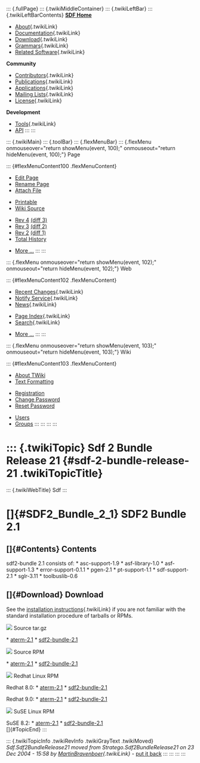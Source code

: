 ::: {.fullPage}
::: {.twikiMiddleContainer}
::: {.twikiLeftBar}
::: {.twikiLeftBarContents}
**[SDF Home](http://www.syntax-definition.org)**

-   [About](SdfLanguage){.twikiLink}
-   [Documentation](SdfDocumentation){.twikiLink}
-   [Download](SdfSoftware){.twikiLink}
-   [Grammars](SdfGrammars){.twikiLink}
-   [Related Software](SdfRelatedSoftware){.twikiLink}

**Community**

-   [Contributors](SdfDevelopment){.twikiLink}
-   [Publications](SdfPublications){.twikiLink}
-   [Applications](SdfApplications){.twikiLink}
-   [Mailing Lists](MailingList){.twikiLink}
-   [License](BSDLicense){.twikiLink}

**Development**

-   [Tools](DevelopmentTools){.twikiLink}
-   [API](http://homepages.cwi.nl/~daybuild/daily-docs)
:::
:::

::: {.twikiMain}
::: {.toolBar}
::: {.flexMenuBar}
::: {.flexMenu onmouseover="return showMenu(event, 100);" onmouseout="return hideMenu(event, 100);"}
Page

::: {#flexMenuContent100 .flexMenuContent}
-   [Edit
    Page](http://www.program-transformation.org/edit/Sdf/Sdf2BundleRelease21?t=1536826612)
-   [Rename
    Page](http://www.program-transformation.org/rename/Sdf/Sdf2BundleRelease21)
-   [Attach
    File](http://www.program-transformation.org/attach/Sdf/Sdf2BundleRelease21)

<!-- -->

-   [Printable](http://www.program-transformation.org/view/Sdf/Sdf2BundleRelease21?skin=print.pattern)
-   [Wiki
    Source](http://www.program-transformation.org/view/Sdf/Sdf2BundleRelease21?skin=text&raw=on&contenttype=text/plain)

<!-- -->

-   [Rev
    4](http://www.program-transformation.org/view/Sdf/Sdf2BundleRelease21?rev=1.4)
    [(diff 3)](http://www.program-transformation.org/rdiff/Sdf/Sdf2BundleRelease21?rev1=1.4&rev2=1.3)
-   [Rev
    3](http://www.program-transformation.org/view/Sdf/Sdf2BundleRelease21?rev=1.3)
    [(diff 2)](http://www.program-transformation.org/rdiff/Sdf/Sdf2BundleRelease21?rev1=1.3&rev2=1.2)
-   [Rev
    2](http://www.program-transformation.org/view/Sdf/Sdf2BundleRelease21?rev=1.2)
    [(diff 1)](http://www.program-transformation.org/rdiff/Sdf/Sdf2BundleRelease21?rev1=1.2&rev2=1.1)
-   [Total
    History](http://www.program-transformation.org/rdiff/Sdf/Sdf2BundleRelease21)

<!-- -->

-   [More
    \...](http://www.program-transformation.org/oops/Sdf/Sdf2BundleRelease21?template=oopsmore&param1=1.4&param2=1.4)
:::
:::

::: {.flexMenu onmouseover="return showMenu(event, 102);" onmouseout="return hideMenu(event, 102);"}
Web

::: {#flexMenuContent102 .flexMenuContent}
-   [Recent Changes](WebChanges){.twikiLink}
-   [Notify Service](WebNotify){.twikiLink}
-   [News](WebNews){.twikiLink}

<!-- -->

-   [Page Index](WebIndex){.twikiLink}
-   [Search](WebSearch){.twikiLink}

<!-- -->

-   [More
    \...](http://www.program-transformation.org/oops/Sdf/Sdf2BundleRelease21?template=oopsmore&param1=1.4&param2=1.4)
:::
:::

::: {.flexMenu onmouseover="return showMenu(event, 103);" onmouseout="return hideMenu(event, 103);"}
Wiki

::: {#flexMenuContent103 .flexMenuContent}
-   [About
    TWiki](http://www.program-transformation.org/view/TWiki/WebHome)
-   [Text
    Formatting](http://www.program-transformation.org/view/TWiki/TextFormattingRules)

<!-- -->

-   [Registration](http://www.program-transformation.org/view/TWiki/TWikiRegistration)
-   [Change
    Password](http://www.program-transformation.org/view/TWiki/ChangePassword)
-   [Reset
    Password](http://www.program-transformation.org/view/TWiki/ResetPassword)

<!-- -->

-   [Users](http://www.program-transformation.org/view/Main/TWikiUsers)
-   [Groups](http://www.program-transformation.org/view/Main/TWikiGroups)
:::
:::
:::
:::

::: {.twikiTopic}
Sdf 2 Bundle Release 21 {#sdf-2-bundle-release-21 .twikiTopicTitle}
=======================

::: {.twikiWebTitle}
Sdf
:::

[]{#SDF2_Bundle_2_1} SDF2 Bundle 2.1
====================================

[]{#Contents} Contents
----------------------

sdf2-bundle 2.1 consists of: \* asc-support-1.9 \* asf-library-1.0 \*
asf-support-1.3 \* error-support-0.1.1 \* pgen-2.1 \* pt-support-1.1 \*
sdf-support-2.1 \* sglr-3.11 \* toolbuslib-0.6

[]{#Download} Download
----------------------

See the [installation
instructions](../Stratego/InstallationInstructions010){.twikiLink} if
you are not familiar with the standard installation procedure of
tarballs or RPMs.

![](http://losser.st-lab.cs.uu.nl/~mbravenb/images/src-pkg.png) Source
tar.gz

\*
[aterm-2.1](http://www.cwi.nl/projects/MetaEnv/aterm/aterm-2.1.tar.gz)
\*
[sdf2-bundle-2.1](ftp://ftp.stratego-language.org/pub/stratego/sdf2/sdf2-bundle-2.1.tar.gz)

![](http://losser.st-lab.cs.uu.nl/~mbravenb/images/src-pkg.png) Source
RPM

\*
[aterm-2.1](ftp://ftp.stratego-language.org/pub/stratego/aterm/aterm-2.1-1.src.rpm)
\*
[sdf2-bundle-2.1](ftp://ftp.stratego-language.org/pub/stratego/sdf2/sdf2-bundle-2.1.src.rpm)

![](http://losser.st-lab.cs.uu.nl/~mbravenb/images/redhat.png) Redhat
Linux RPM

Redhat 8.0: \*
[aterm-2.1](ftp://ftp.stratego-language.org/pub/stratego/aterm/aterm-2.1-1.i386-redhat8.0-linux-gnu.rpm)
\*
[sdf2-bundle-2.1](ftp://ftp.stratego-language.org/pub/stratego/sdf2/sdf2-bundle-2.1.i386-redhat8.0-linux-gnu.rpm)

Redhat 9.0: \*
[aterm-2.1](ftp://ftp.stratego-language.org/pub/stratego/aterm/aterm-2.1-1.i386-redhat9.0-linux-gnu.rpm)
\*
[sdf2-bundle-2.1](ftp://ftp.stratego-language.org/pub/stratego/sdf2/sdf2-bundle-2.1.i386-redhat9.0-linux-gnu.rpm)

![](http://losser.st-lab.cs.uu.nl/~mbravenb/images/suse.png) SuSE Linux
RPM

SuSE 8.2: \*
[aterm-2.1](ftp://ftp.stratego-language.org/pub/stratego/aterm/aterm-2.1-1.i386-suse8.2-linux-gnu.rpm)
\*
[sdf2-bundle-2.1](ftp://ftp.stratego-language.org/pub/stratego/sdf2/sdf2-bundle-2.1.i386-suse8.2-linux-gnu.rpm)\
[]{#TopicEnd}
:::

::: {.twikiTopicInfo .twikiRevInfo .twikiGrayText .twikiMoved}
*Sdf.Sdf2BundleRelease21 moved from Stratego.Sdf2BundleRelease21 on 23
Dec 2004 - 15:58 by
[MartinBravenboer](../Main/MartinBravenboer){.twikiLink}* - [put it
back](http://www.program-transformation.org/rename/Sdf/Sdf2BundleRelease21?newweb=Stratego&newtopic=Sdf2BundleRelease21&confirm=on "Click to move topic back to previous location, with option to change references.")
:::
:::
:::
:::
